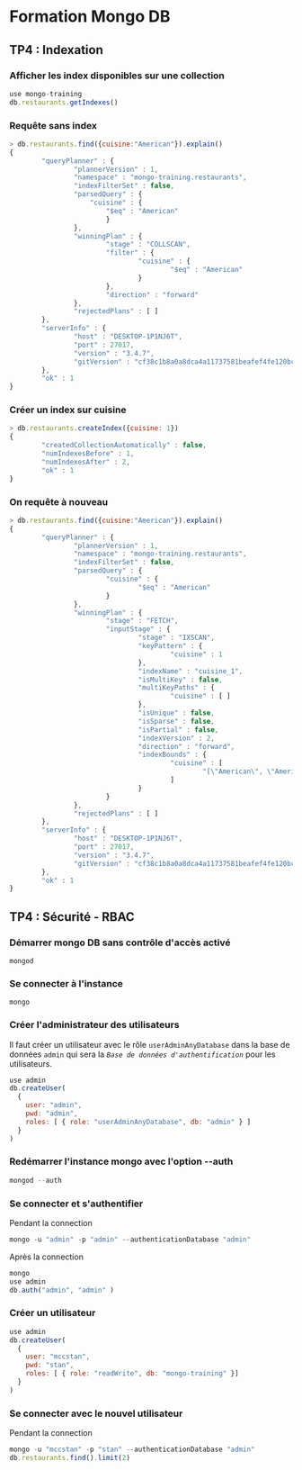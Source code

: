# Formation Mongo DB


## TP4 : Indexation

### Afficher les index disponibles sur une collection

```js
use mongo-training
db.restaurants.getIndexes()
```

### Requête sans index

```js
> db.restaurants.find({cuisine:"American"}).explain()
{
        "queryPlanner" : {
                "plannerVersion" : 1,
                "namespace" : "mongo-training.restaurants",
                "indexFilterSet" : false,
                "parsedQuery" : {
                    "cuisine" : {
                        "$eq" : "American"
                        }
                },
                "winningPlan" : {
                        "stage" : "COLLSCAN",
                        "filter" : {
                                "cuisine" : {
                                        "$eq" : "American"
                                }
                        },
                        "direction" : "forward"
                },
                "rejectedPlans" : [ ]
        },
        "serverInfo" : {
                "host" : "DESKTOP-1P1NJ6T",
                "port" : 27017,
                "version" : "3.4.7",
                "gitVersion" : "cf38c1b8a0a8dca4a11737581beafef4fe120bcd"
        },
        "ok" : 1
}
```

### Créer un index sur cuisine

```js
> db.restaurants.createIndex({cuisine: 1})
{
        "createdCollectionAutomatically" : false,
        "numIndexesBefore" : 1,
        "numIndexesAfter" : 2,
        "ok" : 1
}
```


### On requête à nouveau

```js
> db.restaurants.find({cuisine:"American"}).explain()
{
        "queryPlanner" : {
                "plannerVersion" : 1,
                "namespace" : "mongo-training.restaurants",
                "indexFilterSet" : false,
                "parsedQuery" : {
                        "cuisine" : {
                                "$eq" : "American"
                        }
                },
                "winningPlan" : {
                        "stage" : "FETCH",
                        "inputStage" : {
                                "stage" : "IXSCAN",
                                "keyPattern" : {
                                        "cuisine" : 1
                                },
                                "indexName" : "cuisine_1",
                                "isMultiKey" : false,
                                "multiKeyPaths" : {
                                        "cuisine" : [ ]
                                },
                                "isUnique" : false,
                                "isSparse" : false,
                                "isPartial" : false,
                                "indexVersion" : 2,
                                "direction" : "forward",
                                "indexBounds" : {
                                        "cuisine" : [
                                                "[\"American\", \"American\"]"
                                        ]
                                }
                        }
                },
                "rejectedPlans" : [ ]
        },
        "serverInfo" : {
                "host" : "DESKTOP-1P1NJ6T",
                "port" : 27017,
                "version" : "3.4.7",
                "gitVersion" : "cf38c1b8a0a8dca4a11737581beafef4fe120bcd"
        },
        "ok" : 1
}
```

## TP4 : Sécurité - RBAC

### Démarrer mongo DB sans contrôle d'accès activé
```shell
mongod
```


### Se connecter à l'instance
```shell
mongo
```

### Créer l'administrateur des utilisateurs
Il faut créer un utilisateur avec le rôle `userAdminAnyDatabase` dans la base de données `admin` qui sera la *`Base de données d'authentification`* pour les utilisateurs.

```js
use admin
db.createUser(
  {
    user: "admin",
    pwd: "admin",
    roles: [ { role: "userAdminAnyDatabase", db: "admin" } ]
  }
)
```

### Redémarrer l'instance mongo avec l'option --auth

```js
mongod --auth
```

### Se connecter et s'authentifier
Pendant la connection
```js
mongo -u "admin" -p "admin" --authenticationDatabase "admin"
```

Après la connection
```js
mongo
use admin
db.auth("admin", "admin" )
```


### Créer un utilisateur
```js
use admin
db.createUser(
  {
    user: "mccstan",
    pwd: "stan",
    roles: [ { role: "readWrite", db: "mongo-training" }]
  }
)
```

### Se connecter avec le nouvel utilisateur
Pendant la connection
```js
mongo -u "mccstan" -p "stan" --authenticationDatabase "admin"
db.restaurants.find().limit(2)
```

